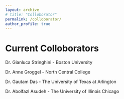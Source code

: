 ```yaml
---
layout: archive
# title: "Colloborator"
permalink: /colloborator/
author_profile: true
---
```


<!-- {% include base_path %}


{% for post in site.portfolio %}
  {% include archive-single.html %}
{% endfor %}
 -->

Current Colloborators
======

Dr. Gianluca Stringhini - Boston University

Dr. Anne Groggel - North Central College 

Dr. Gautam Das - The University of Texas at Arlington

Dr. Abolfazl Asudeh - The University of Illinois Chicago